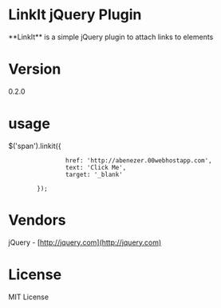 <h1>LinkIt jQuery Plugin</h1>
**LinkIt** is a simple jQuery plugin to attach links to elements

<h1>Version</h1>
0.2.0


<h1>usage</h1>	
            $('span').linkit({

                    href: 'http://abenezer.00webhostapp.com',
                    text: 'Click Me',
                    target: '_blank'

            });


<h1>Vendors</h1>

jQuery - [http://jquery.com](http://jquery.com)

<h1>License</h1>

MIT License